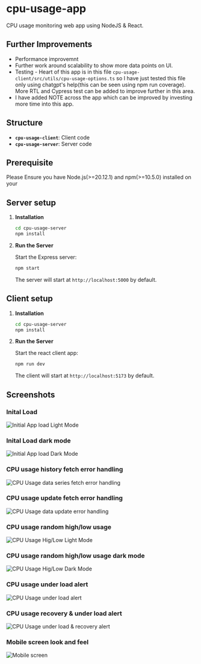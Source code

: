 # cpu-usage-app
CPU usage monitoring web app using NodeJS & React.

## Further Improvements
- Performance improvemnt
- Further work around scalability to show more data points on UI.
- Testing - Heart of this app is in this file `cpu-usage-client/src/utils/cpu-usage-options.ts` so I have just tested this file only using chatgpt's help(this can be seen using npm run coverage). More RTL and Cypress test can be added to improve further in this area.
- I have added NOTE across the app which can be improved by investing more time into this app.

## Structure

- **`cpu-usage-client`**: Client code
- **`cpu-usage-server`**: Server code

## Prerequisite
Please Ensure you have Node.js(>=20.12.1) and npm(>=10.5.0) installed on your 

## Server setup

1. **Installation**

   ```bash
   cd cpu-usage-server
   npm install
   ```

2. **Run the Server**

   Start the Express server:

   ```bash
   npm start
   ```

   The server will start at `http://localhost:5000` by default.

## Client setup

1. **Installation**

   ```bash
   cd cpu-usage-server
   npm install
   ```

2. **Run the Server**

   Start the react client app:

   ```bash
   npm run dev
   ```

   The client will start at `http://localhost:5173` by default.

## Screenshots

### Inital Load
![Initial App load Light Mode](https://github.com/rnanania/cpu-usage-app/blob/main/screenshots/Initial-Light-Mode.png)

### Inital Load dark mode
![Initial App load Dark Mode](https://github.com/rnanania/cpu-usage-app/blob/main/screenshots/Initial-Dark-Mode.png)

### CPU usage history fetch error handling
![CPU Usage data series fetch error handling](https://github.com/rnanania/cpu-usage-app/blob/main/screenshots/Error-Handling-Fetch.png)

### CPU usage update fetch error handling
![CPU Usage data update error handling](https://github.com/rnanania/cpu-usage-app/blob/main/screenshots/Error-Handling-Update.png)

### CPU usage random high/low usage
![CPU Usage Hig/Low Light Mode](https://github.com/rnanania/cpu-usage-app/blob/main/screenshots/CPU-Usage-High-Low.png)

### CPU usage random high/low usage dark mode
![CPU Usage Hig/Low Dark Mode](https://github.com/rnanania/cpu-usage-app/blob/main/screenshots/CPU-Usage-Higg-Low-Dark.png)

### CPU usage under load alert
![CPU Usage under load alert](https://github.com/rnanania/cpu-usage-app/blob/main/screenshots/Under-Load-Recovery-1.png)

### CPU usage recovery & under load alert
![CPU Usage under load & recovery alert](https://github.com/rnanania/cpu-usage-app/blob/main/screenshots/Under-Load-Recovery-2.png)

### Mobile screen look and feel
![Mobile screen](https://github.com/rnanania/cpu-usage-app/blob/main/screenshots/Mobile-Screen.png)

